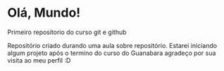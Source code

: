 # Olá, Mundo!
 Primeiro repositorio do curso git e github

 Repositório criado durando uma aula sobre repositório.
 Estarei iniciando algum projeto após o termino do curso do Guanabara
 agradeço por sua visita ao meu perfil :D